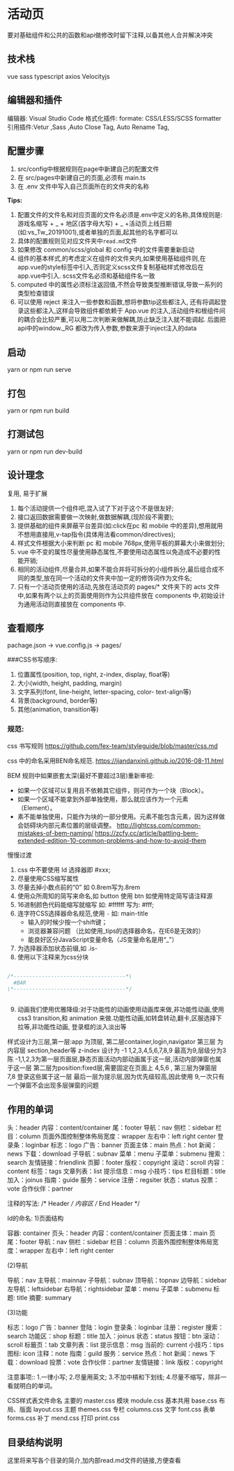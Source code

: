 # 活动页

要对基础组件和公共的函数和api做修改时留下注释,以备其他人合并解决冲突

## 技术栈

vue sass typescript axios Velocityjs

## 编辑器和插件

编辑器: Visual Studio Code
格式化插件: formate: CSS/LESS/SCSS formatter
引用插件:Vetur ,Sass ,Auto Close Tag, Auto Rename Tag,

## 配置步骤

1. src/config中根据规则在page中新建自己的配置文件
2. 在 src/pages中新建自己的页面,必须有 main.ts  
3. 在 .env 文件中写入自己页面所在的文件夹的名称

**Tips:**<Br>
1. 配置文件的文件名和对应页面的文件名必须是.env中定义的名称,具体规则是:游戏名缩写 + _ + 地区(首字母大写) + _ +活动页上线日期 (如:vs_Tw_20191001),或者单独的页面,起其他的名字都可以
2. 具体的配置规则见对应文件夹中`read.md`文件
3. 如果修改 common/scss/global 和 config 中的文件需要重新启动
4. 组件的基本样式,的考虑定义在组件的文件夹内,如果使用基础组件则,在app.vue的style标签中引入,否则定义scss文件复制基础样式修改后在app.vue中引入. scss文件名必须和基础组件名一致
5. computed 中的属性必须标注返回值,不然会导致类型推断错误,导致一系列的类型检查错误
6. 可以使用 reject 来注入一些参数和函数,想将参数tip这些都注入, 还有将调起登录这些都注入,这样会导致组件都依赖于 App.vue 的注入,活动组件和根组件间的耦合会比较严重,可以用二次判断来做解耦,防止缺乏注入就不能调起.
   后面把api中的window._RG 都改为传入参数,参数来源于inject注入的data

## 启动

yarn or npm run serve 

## 打包

yarn or npm run build 

## 打测试包

yarn or npm run dev-build


## 设计理念

复用, 易于扩展

1. 每个活动提供一个组件吧,混入试了下对于这个不是很友好;
2. 接口返回数据需要做一次映射,做数据解耦,(现阶段不需要);
3. 提供基础的组件来屏蔽平台差异(如:click在pc 和 mobile 中的差异),想用就用不想用直接用,v-tap指令(具体用法看common/directives);
4. 样式文件根据大小来判断 pc 和 mobile 768px,使用平板的屏幕大小来做划分;
5. vue 中不变的属性尽量使用静态属性,不要使用动态属性以免造成不必要的性能开销;
6. 相同的活动组件,尽量合并,如果不能合并将可拆分的小组件拆分,最后组合成不同的类型,放在同一个活动的文件夹中加一定的修饰词作为文件名;
7. 只有一个活动页使用的活动,先放在活动页的 pages/* 文件夹下的 acts 文件中,如果有两个以上的页面使用则作为公共组件放在 components 中,初始设计为通用活动则直接放在 components 中.

## 查看顺序

pachage.json -> vue.config.js -> pages/ 


###CSS书写顺序:<br/>

1. 位置属性(position, top, right, z-index, display, float等)
2. 大小(width, height, padding, margin)
3. 文字系列(font, line-height, letter-spacing, color- text-align等)
4. 背景(background, border等)
5. 其他(animation, transition等)

### 规范:

css 书写规则 https://github.com/fex-team/styleguide/blob/master/css.md <br/>

css 中的命名采用BEN命名规范. https://jiandanxinli.github.io/2016-08-11.html <br/>

BEM 规则中如果嵌套太深(最好不要超过3层)重新审视:
- 如果一个区域可以复用且不依赖其它组件，则可作为一个块（Block）。
- 如果一个区域不能拿到外部单独使用，那么就应该作为一个元素（Element）。
- 素不能单独使用，只能作为块的一部分使用。元素不能包含元素，因为这样做会妨碍块内部元素位置的层级调整。
http://lightcss.com/common-mistakes-of-bem-naming/
https://zcfy.cc/article/battling-bem-extended-edition-10-common-problems-and-how-to-avoid-them

慢慢过渡

1. css 中不要使用 Id 选择器即 #xxx;
2. 尽量使用CSS缩写属性
3. 尽量去掉小数点前的“0” 如 0.8rem写为.8rem
4. 使用众所周知的简写来命名,如 button 使用 btn 如使用特定简写请注释源
5. 16进制颜色代码能缩写就缩写 如: #ffffff 写为: #fff;
6. 连字符CSS选择器命名规范,使用 `-` 如: main-title
    - 输入的时候少按一个shift键；
    - 浏览器兼容问题 （比如使用_tips的选择器命名，在IE6是无效的）
    - 能良好区分JavaScript变量命名（JS变量命名是用“_”）
7. 为选择器添加状态前缀,如 .is-  
8. 使用以下注释来为css分块
```css

/*------------------------------------*\
  #BAR
\*------------------------------------*/



```

9. 动画我们使用优雅降级:对于功能性的动画使用动画库来做,非功能性动画,使用css3 transition,和 animation 来做.功能性动画,如转盘转动,翻卡,区服选择下拉等,非功能性动画, 登录框的淡入淡出等

样式设计为三层,第一层:app 为顶层, 第二层container,login,navigator 第三层 为内容层 section,header等
z-index 设计为 -1 1,2,3,4,5,6,7,8,9 最高为9,层级分为3陈 -1,1,2,3为第一层页面层,静态页面活动内部动画属于这一层,活动内部弹窗也属于这一层
第二层为position:fixed层,需要固定在页面上 4,5,6 ,
第三层为弹窗层 7,8 登录这些属于这一层
最后一层为提示层,因为优先级较高,因此使用 9,一次只有一个弹窗不会出现多层弹窗的问题

## 作用的单词 

头：header
内容：content/container
尾：footer
导航：nav
侧栏：sidebar
栏目：column
页面外围控制整体佈局宽度：wrapper
左右中：left right center
登录条：loginbar
标志：logo
广告：banner
页面主体：main
热点：hot
新闻：news
下载：download
子导航：subnav
菜单：menu
子菜单：submenu
搜索：search
友情链接：friendlink
页脚：footer
版权：copyright
滚动：scroll
内容：content
标签：tags
文章列表：list
提示信息：msg
小技巧：tips
栏目标题：title
加入：joinus
指南：guide
服务：service
注册：regsiter
状态：status
投票：vote
合作伙伴：partner

注释的写法:
/* Header */
内容区
/* End Header */

Id的命名:
1)页面结构

容器: container
页头：header
内容：content/container
页面主体：main
页尾：footer
导航：nav
侧栏：sidebar
栏目：column
页面外围控制整体佈局宽度：wrapper
左右中：left right center

(2)导航

导航：nav
主导航：mainnav
子导航：subnav
顶导航：topnav
边导航：sidebar
左导航：leftsidebar
右导航：rightsidebar
菜单：menu
子菜单：submenu
标题: title
摘要: summary

(3)功能

标志：logo
广告：banner
登陆：login
登录条：loginbar
注册：register
搜索：search
功能区：shop
标题：title
加入：joinus
状态：status
按钮：btn
滚动：scroll
标籤页：tab
文章列表：list
提示信息：msg
当前的: current
小技巧：tips
图标: icon
注释：note
指南：guild
服务：service
热点：hot
新闻：news
下载：download
投票：vote
合作伙伴：partner
友情链接：link
版权：copyright

注意事项::
1.一律小写;
2.尽量用英文;
3.不加中槓和下划线;
4.尽量不缩写，除非一看就明白的单词。

CSS样式表文件命名
主要的 master.css
模块 module.css
基本共用 base.css
布局、版面 layout.css
主题 themes.css
专栏 columns.css
文字 font.css
表单 forms.css
补丁 mend.css
打印 print.css

## 目录结构说明

这里将来写各个目录的简介,加内部read.md文件的链接,方便查看
